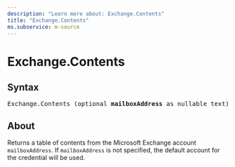 ```yaml
---
description: "Learn more about: Exchange.Contents"
title: "Exchange.Contents"
ms.subservice: m-source
---
```

# Exchange.Contents

## Syntax

<pre>
Exchange.Contents (optional <b>mailboxAddress</b> as nullable text) as table
</pre>

## About

Returns a table of contents from the Microsoft Exchange account `mailboxAddress`. If `mailboxAddress` is not specified, the default account for the credential will be used.
